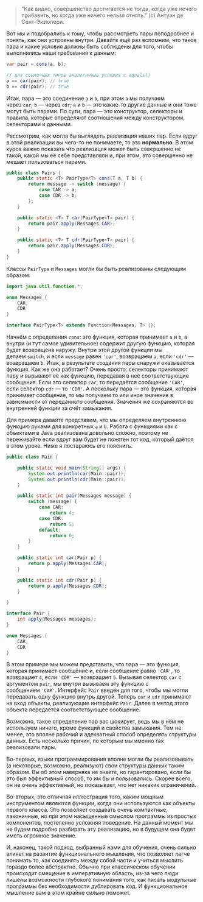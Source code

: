 > "Как видно, совершенство достигается не тогда, когда уже нечего прибавить, но когда уже ничего нельзя отнять." (c) Антуан де Сент-Экзюпери.

Вот мы и подобрались к тому, чтобы рассмотреть пары поподробнее и понять, как они устроены внутри. Давайте ещё раз вспомним, что такое пара и какие условия должны быть соблюдены для того, чтобы выполнялись наши требования к данным:

```java
var pair = cons(a, b);

// для ссылочных типов аналогичные условия с equals()
a == car(pair); // true
b == cdr(pair); // true
```

Итак, пара — это соединение `a` и `b`, при этом `a` мы получаем через `car`, `b` — через `cdr`; `a` и `b` — это какие-то другие данные и они тоже могут быть парами. По сути, пара — это конструктор, селекторы и правила, которые определяют соотношения между конструктором, селекторами и данными.

Рассмотрим, как могла бы выглядеть реализация наших пар. Если вдруг в этой реализации вы чего-то не понимаете, то это **нормально**. В этом курсе важно показать что реализация может быть совершенно не такой, какой мы её себе представляли и, при этом, это совершенно не мешает пользоваться парами.

```java
public class Pairs {
    public static <T> PairType<T> cons(T a, T b) {
        return message -> switch (message) {
            case CAR -> a;
            case CDR -> b;
        };
    }

    public static <T> T car(PairType<T> pair) {
        return pair.apply(Messages.CAR);
    }

    public static <T> T cdr(PairType<T> pair) {
        return pair.apply(Messages.CDR);
    }
}
```

Классы `PairType` и `Messages` могли бы быть реализованы следующим образом:

```java
import java.util.function.*;

enum Messages {
    CAR,
    CDR
}

interface PairType<T> extends Function<Messages, T> {};
```

Начнём с определения `cons`: это функция, которая принимает `a` и `b`, а внутри (и тут самое удивительное) содержит другую функцию, которая будет возвращена наружу. Внутри этой другой функции мы делаем `switch`, и если `message` равен `'car'`, возвращаем `a`, если `'cdr'` — возвращаем `b`. Итак, в результате создания пары снаружи оказывается функция. Как же она работает? Очень просто: селекторы принимают пару и вызывают её как функцию, передавая в неё соответствующие сообщения. Если это селектор `car`, то передаётся сообщение `'CAR'`, если селектор `cdr` — то `'CDR'`. А поскольку пара — это функция, которая принимает сообщение, то мы получаем то или иное значение в зависимости от переданного сообщения. Значения же сохраняются во внутренней функции за счёт замыкания.

Для примера давайте представим, что мы определяем внутреннюю функцию руками для конкретных `a` и `b`. Работа с функциями как с объектами в Java реализована довольно сложно, поэтому не переживайте если вдруг вам будет не понятен тот код, который даётся в этом уроке. Ниже я постараюсь его пояснить.

```java
public class Main {

    public static void main(String[] args) {
        System.out.println(car(Main::pair));
        System.out.println(cdr(Main::pair));
    }

    public static int pair(Messages message) {
        switch (message) {
            case CAR:
                return 4;
            case CDR:
                return 5;
            default:
                return 0;
        }
    }

    public static int car(Pair p) {
        return p.apply(Messages.CAR);
    }

    public static int cdr(Pair p) {
        return p.apply(Messages.CDR);
    }

}

interface Pair {
    int apply(Messages messages);
}

enum Messages {
    CAR,
    CDR
}
```

В этом примере мы можем представить, что пара — это функция, которая принимает сообщение и, если сообщение равно `'CAR'`, то возвращает `4`, если `'CDR'` — возвращает `5`. Вызывая селектор `car` c аргументом `pair`, мы внутри вызываем эту функцию с сообщением `'CAR'`. Интерфейс `Pair` введён для того, чтобы мы могли передавать одну функцию внутрь другой. Теперь `car` и `cdr` принимают на вход объекты, реализующие интерфейс `Pair`. Далее в метод этого объекта передаётся соответствующее сообщение.

Возможно, такое определение пар вас шокирует, ведь мы в нём не используем ничего, кроме функций и свойства замыкания. Тем не менее, это вполне рабочий и адекватный способ определять структуры данных. Есть несколько причин, по которым мы именно так реализовали пары.

Во-первых, языки программирования вполне могли бы реализовывать (а некоторые, возможно, реализуют) свои структуры данных таким образом. Вы об этом наверняка не знаете, но гарантировано, если бы это был эффективный способ, то им бы и пользовались. Скорее всего, он не очень эффективный, но показывает, что нет никаких ограничений.

Во-вторых, это отличная иллюстрация того, каким мощным инструментом являются функции, когда они используются как объекты первого класса. Это позволяет создавать очень компактные, лаконичные, но при этом насыщенные смыслом программы из простых компонентов, постепенно усложняя поведение. На данный момент мы не будем подробно разбирать эту реализацию, но в будущем она будет иметь огромное значение.

И, наконец, такой подход, выбранный нами для обучения, очень сильно влияет на развитие функционального мышления, что позволяет легче понимать то, как соединять между собой части и учиться мыслить гораздо более абстрактно. Обычно при классическом обучении происходит смещение в императивную область, из-за чего люди лишены возможности глубокого понимания того, как писать модульные программы без необходимости дублировать код. И функциональное мышление вам в этом крайне сильно поможет.